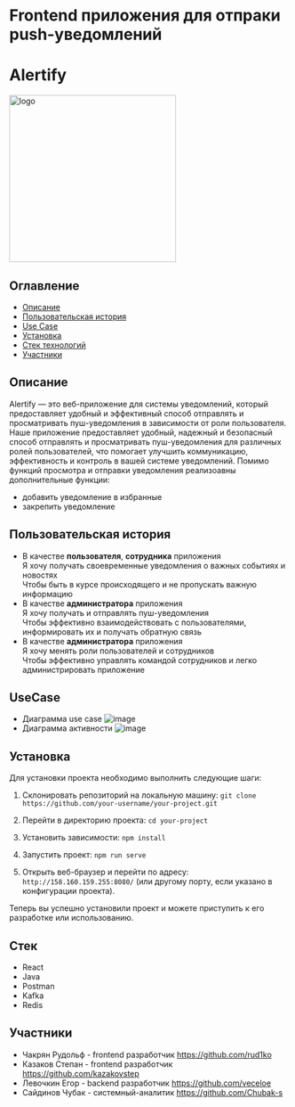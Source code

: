 # Frontend приложения для отпраки push-уведомлений
# Alertify
<p >
  <img src='https://github.com/Chubak-s/qsoft/assets/112934217/b6d7ce2a-c351-41f5-a333-1e80809f5149' alt='logo' height='300px'>
</p>

## Оглавление
+ [Описание](#Описание)
+ [Пользовательская история](#Пользовательская-история)
+ [Use Case](#UseCase)
+ [Установка](#Установка)
+ [Стек технологий](#Стек)
+ [Участники](#Участники)

## Описание
Alertify — это веб-приложение для системы уведомлений, который предоставляет удобный и эффективный способ отправлять и просматривать пуш-уведомления в зависимости от роли пользователя. 
Наше приложение предоставляет удобный, надежный и безопасный способ отправлять и просматривать пуш-уведомления для различных ролей пользователей, что помогает улучшить коммуникацию, эффективность и контроль в вашей системе уведомлений.
Помимо функций просмотра и отправки уведомления реализоавны дополнительные функции:
- добавить уведомление в избранные
- закрепить уведомление

## Пользовательская история
- В качестве **пользователя**, **сотрудника** приложения\
Я хочу получать своевременные уведомления о важных событиях и новостях\
Чтобы быть в курсе происходящего и не пропускать важную информацию
- В качестве **администратора** приложения\
Я хочу получать и отправлять пуш-уведомления\
Чтобы эффективно взаимодействовать с пользователями, информировать их и получать обратную связь
- В качестве **администратора** приложения\
Я хочу менять роли пользователей и сотрудников\
Чтобы эффективно управлять командой сотрудников и легко администрировать приложение

## UseCase
- Диаграмма use case
![image](https://github.com/Chubak-s/qsoft/assets/112934217/a608c3ff-17e1-4e80-a5a0-3c9cc2dd55bc)
- Диаграмма активности
![image](https://github.com/Chubak-s/qsoft/assets/112934217/638718a3-9cb2-406a-bd9c-a97d4083c487)

## Установка
Для установки проекта необходимо выполнить следующие шаги:

1. Склонировать репозиторий на локальную машину:
```git clone https://github.com/your-username/your-project.git```  

2. Перейти в директорию проекта:
```cd your-project```  

3. Установить зависимости:
```npm install```  

4. Запустить проект:
```npm run serve```

5. Открыть веб-браузер и перейти по адресу:
```http://158.160.159.255:8080/``` (или другому порту, если указано в конфигурации проекта).

Теперь вы успешно установили проект и можете приступить к его разработке или использованию.

## Стек
- React
- Java
- Postman
- Kafka
- Redis

## Участники
- Чакрян Рудольф - frontend разработчик https://github.com/rud1ko
- Казаков Степан - frontend разработчик  https://github.com/kazakovstep
- Левочкин Егор -  backend разработчик  https://github.com/veceloe
- Сайдинов Чубак - системный-аналитик  https://github.com/Chubak-s

